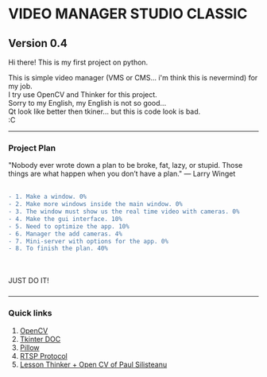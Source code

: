 # VIDEO MANAGER STUDIO CLASSIC
## Version 0.4

Hi there! This is my first project on python. <br />

This is simple video manager (VMS or CMS... i'm think this is nevermind) for my job. <br />
I try use OpenCV and Thinker for this project. <br />
Sorry to my English, my English is not so good... <br />
Qt look like better then tkiner... but this is code look is bad. <br /> :C 
***
### Project Plan
"Nobody ever wrote down a plan to be broke, fat, lazy, or stupid. Those things are what happen when you don’t have a plan." — Larry Winget <br /> <br />

```diff
- 1. Make a window. 0%
- 2. Make more windows inside the main window. 0%
- 3. The window must show us the real time video with cameras. 0%
- 4. Make the gui interface. 10%
- 5. Need to optimize the app. 10%
- 6. Manager the add cameras. 4%
- 7. Mini-server with options for the app. 0%
- 8. To finish the plan. 40%
```
<br /> <br />
JUST DO IT!

###
***
 ### Quick links
1. [OpenCV](https://pypi.org/project/opencv-python/)
2. [Tkinter DOC](https://docs.python.org/3/library/tkinter.html)
3. [Pillow](https://pillow.readthedocs.io/en/stable/)
4. [RTSP Protocol](https://en.wikipedia.org/wiki/Real_Time_Streaming_Protocol)
5. [Lesson Thinker + Open CV of Paul Silisteanu](https://solarianprogrammer.com/2018/04/21/python-opencv-show-video-tkinter-window/)
